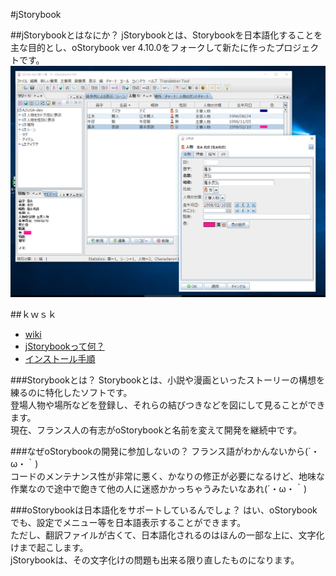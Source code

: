 #jStorybook

##jStorybookとはなにか？
jStorybookとは、Storybookを日本語化することを主な目的とし、oStorybook ver 4.10.0をフォークして新たに作ったプロジェクトです。
![スクリーンショット](https://raw.githubusercontent.com/kmycode/jstorybook/master/image/1.png)

##ｋｗｓｋ
* [wiki](https://github.com/kmycode/jstorybook/wiki)
* [jStorybookって何？](https://github.com/kmycode/jstorybook/wiki/About)
* [インストール手順](https://github.com/kmycode/jstorybook/wiki/Install)

###Storybookとは？
Storybookとは、小説や漫画といったストーリーの構想を練るのに特化したソフトです。<br>
登場人物や場所などを登録し、それらの結びつきなどを図にして見ることができます。<br>
現在、フランス人の有志がoStorybookと名前を変えて開発を継続中です。

###なぜoStorybookの開発に参加しないの？
フランス語がわかんないから(´・ω・｀)<br>
コードのメンテナンス性が非常に悪く、かなりの修正が必要になるけど、地味な作業なので途中で飽きて他の人に迷惑かかっちゃうみたいなあれ(´・ω・｀)

###oStorybookは日本語化をサポートしているんでしょ？
はい、oStorybookでも、設定でメニュー等を日本語表示することができます。<br>
ただし、翻訳ファイルが古くて、日本語化されるのはほんの一部な上に、文字化けまで起こします。<br>
jStorybookは、その文字化けの問題も出来る限り直したものになります。
